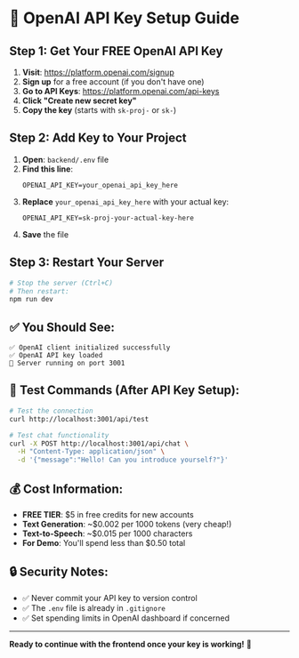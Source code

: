 # 🔑 OpenAI API Key Setup Guide

## Step 1: Get Your FREE OpenAI API Key

1. **Visit**: https://platform.openai.com/signup
2. **Sign up** for a free account (if you don't have one)
3. **Go to API Keys**: https://platform.openai.com/api-keys  
4. **Click "Create new secret key"**
5. **Copy the key** (starts with `sk-proj-` or `sk-`)

## Step 2: Add Key to Your Project

1. **Open**: `backend/.env` file
2. **Find this line**: 
   ```
   OPENAI_API_KEY=your_openai_api_key_here
   ```
3. **Replace** `your_openai_api_key_here` with your actual key:
   ```
   OPENAI_API_KEY=sk-proj-your-actual-key-here
   ```
4. **Save** the file

## Step 3: Restart Your Server

```bash
# Stop the server (Ctrl+C)
# Then restart:
npm run dev
```

## ✅ You Should See:
```
✅ OpenAI client initialized successfully
✅ OpenAI API key loaded
🚀 Server running on port 3001
```

## 🧪 Test Commands (After API Key Setup):

```bash
# Test the connection
curl http://localhost:3001/api/test

# Test chat functionality  
curl -X POST http://localhost:3001/api/chat \
  -H "Content-Type: application/json" \
  -d '{"message":"Hello! Can you introduce yourself?"}'
```

## 💰 Cost Information:
- **FREE TIER**: $5 in free credits for new accounts
- **Text Generation**: ~$0.002 per 1000 tokens (very cheap!)
- **Text-to-Speech**: ~$0.015 per 1000 characters
- **For Demo**: You'll spend less than $0.50 total

## 🔒 Security Notes:
- ✅ Never commit your API key to version control
- ✅ The `.env` file is already in `.gitignore`
- ✅ Set spending limits in OpenAI dashboard if concerned

---
**Ready to continue with the frontend once your key is working!** 🚀